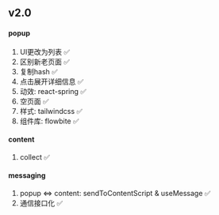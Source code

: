 ## v2.0

#### popup
1. UI更改为列表 ✅
2. 区别新老页面 ✅
3. 复制hash ✅
4. 点击展开详细信息 ✅
5. 动效: react-spring ✅
6. 空页面 ✅
7. 样式: tailwindcss ✅
8. 组件库: flowbite ✅


#### content
1. collect ✅

#### messaging
1. popup <=> content: sendToContentScript & useMessage ✅
2. 通信接口化 ✅
